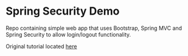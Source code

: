 # Spring Security Demo

Repo containing simple web app that uses Bootstrap, Spring MVC and Spring Security to allow login/logout functionality.

Original tutorial located [here](https://www.udemy.com/course/spring-hibernate-tutorial.)

